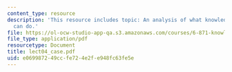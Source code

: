 ```yaml
---
content_type: resource
description: 'This resource includes topic: An analysis of what knowledge based systems
  can do.'
file: https://ol-ocw-studio-app-qa.s3.amazonaws.com/courses/6-871-knowledge-based-applications-systems-spring-2005/e069987249ccfe724e2fe948fc63fe5e_lect04_case.pdf
file_type: application/pdf
resourcetype: Document
title: lect04_case.pdf
uid: e0699872-49cc-fe72-4e2f-e948fc63fe5e
---
```

